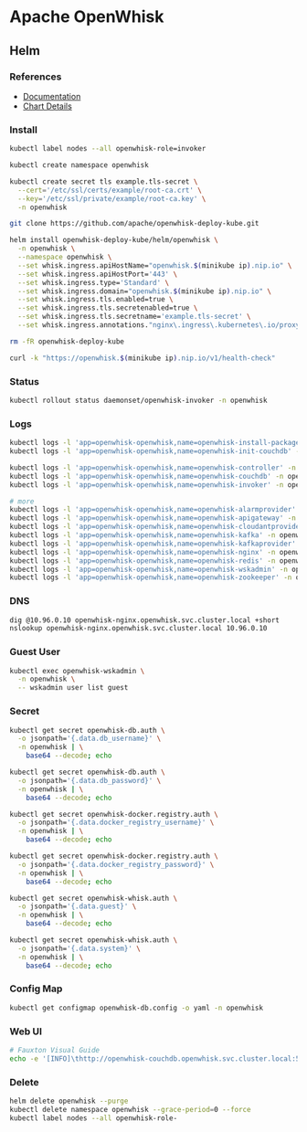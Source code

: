 # Apache OpenWhisk

<!--
https://www.jowanza.com/blog/2018/11/11/serverless-machine-learning-openwhisk-mleap

https://medium.com/openwhisk/uncovering-the-magic-how-serverless-platforms-really-work-3cb127b05f71
https://softwareengineeringdaily.com/2018/06/26/function-platforms-with-chad-arimura-and-matt-stephenson/
https://github.com/wkorando/go-serverless-with-java
https://thenewstack.io/ibm-composer-provides-way-orchestrate-multiple-serverless-functions/
https://www.youtube.com/watch?v=Wqy2AHvhDGs
https://medium.com/openwhisk/advanced-debugging-of-openwhisk-actions-518414636932
https://www.raymondcamden.com/2017/06/05/quick-openwhisk-debugging-example//
https://elinux.org/images/b/b2/How_to_Build_a_Distributed_Serverless_Polyglot_Micro_Services_IoT_Platform_Using_Docker_and_OpenWhisk.pdf
https://dzone.com/articles/running-openwhisk-actions-from-node-red
https://www.microsoft.com/developerblog/2017/06/01/deploying-bots-using-the-serverless-framework/
https://techbeacon.com/enterprise-it/essential-guide-2019-serverless-ecosystem
https://read.acloud.guru/aws-lambda-vs-google-cloud-functions-vs-azure-functions-who-has-the-serverless-advantage-f6c2535e72f4
https://www.fiware.org/wp-content/uploads/2017/01/The-next-trend-in-application-development.-serveless-apps.pdf
https://willowtreeapps.com/ideas/serverless-architectures-for-multimodal-experiences
https://researcher.watson.ibm.com/researcher/files/us-tardieu/debs19.pdf
https://laptrinhx.com/five-minute-intro-to-open-source-serverless-development-with-openwhisk-3429525756/
http://jamesthom.as/blog/2017/01/18/openwhisk-and-rust/
https://serverlesscode.com/post/interview-andreas-nauerz-bluemix-openwhisk/
https://laptrinhx.com/openwhisk-and-rust-lang-3533657474/
http://heidloff.net/article/serverless-functions-typescript-openwhisk
https://dzone.com/articles/debugging-apache-openwhisk-functions-with-vs-code
http://heidloff.net/article/debug-apache-openwhisk-functions-vscode
https://github.com/nheidloff/openwhisk-debug-nodejs
https://github.com/nheidloff/openwhisk-polyglot
https://github.com/daisy-ycguo/openwhisk-demo
https://github.com/nerdguru/devnet-create-faas-on-k8s
http://parallel.princeton.edu/papers/micro19-shahrad.pdf
https://blog.zhaw.ch/splab/2019/03/15/building-a-sample-mqtt-based-application-on-openwhisk/
https://dalelane.co.uk/blog/?p=3741
https://github.com/blumareks/serverless-101-openwhisk
https://www.youtube.com/watch?v=zvFJFNvrOa8
https://www.youtube.com/watch?v=N0T8jkfkuEg
https://www.youtube.com/watch?v=uPohj7qoigY
https://www.youtube.com/watch?v=JPQwUcHkOEc
https://www.youtube.com/watch?v=xgTWKK69N38
https://www.youtube.com/watch?v=TWDrhVn0yTo
https://www.youtube.com/watch?v=Kv7yPcRUC0c
https://www.raymondcamden.com/2018/01/05/another-example-of-vuejs-and-vuex-an-api-wrapper
https://vshn.ch/en/blog/a-very-quick-comparison-of-kubernetes-serverless-frameworks/
https://www.nuweba.com/blog/open-source-serverless-projects
https://github.com/asqasq/serverless/tree/master/openwhisk/apps/imageclassify
https://github.com/orangefoil/install-openwhisk
https://www.youtube.com/watch?v=yXfitGShnc0&feature=youtu.be
https://github.com/bu-528-sp19/Functions-as-a-Service
-->

## Helm

### References

- [Documentation](https://openwhisk.apache.org/documentation.html#documentation)
- [Chart Details](https://github.com/apache/openwhisk-deploy-kube/tree/master/helm/openwhisk#chart-details)

### Install

```sh
kubectl label nodes --all openwhisk-role=invoker
```

```sh
kubectl create namespace openwhisk
```

```sh
kubectl create secret tls example.tls-secret \
  --cert='/etc/ssl/certs/example/root-ca.crt' \
  --key='/etc/ssl/private/example/root-ca.key' \
  -n openwhisk
```

```sh
git clone https://github.com/apache/openwhisk-deploy-kube.git
```

```sh
helm install openwhisk-deploy-kube/helm/openwhisk \
  -n openwhisk \
  --namespace openwhisk \
  --set whisk.ingress.apiHostName="openwhisk.$(minikube ip).nip.io" \
  --set whisk.ingress.apiHostPort='443' \
  --set whisk.ingress.type='Standard' \
  --set whisk.ingress.domain="openwhisk.$(minikube ip).nip.io" \
  --set whisk.ingress.tls.enabled=true \
  --set whisk.ingress.tls.secretenabled=true \
  --set whisk.ingress.tls.secretname='example.tls-secret' \
  --set whisk.ingress.annotations."nginx\.ingress\.kubernetes\.io/proxy-body-size"=0
```

```sh
rm -fR openwhisk-deploy-kube
```

```sh
curl -k "https://openwhisk.$(minikube ip).nip.io/v1/health-check"
```

### Status

```sh
kubectl rollout status daemonset/openwhisk-invoker -n openwhisk
```

### Logs

```sh
kubectl logs -l 'app=openwhisk-openwhisk,name=openwhisk-install-packages' -n openwhisk -f
kubectl logs -l 'app=openwhisk-openwhisk,name=openwhisk-init-couchdb' -n openwhisk -f

kubectl logs -l 'app=openwhisk-openwhisk,name=openwhisk-controller' -n openwhisk -f
kubectl logs -l 'app=openwhisk-openwhisk,name=openwhisk-couchdb' -n openwhisk -f
kubectl logs -l 'app=openwhisk-openwhisk,name=openwhisk-invoker' -n openwhisk -f

# more
kubectl logs -l 'app=openwhisk-openwhisk,name=openwhisk-alarmprovider' -n openwhisk -f
kubectl logs -l 'app=openwhisk-openwhisk,name=openwhisk-apigateway' -n openwhisk -f
kubectl logs -l 'app=openwhisk-openwhisk,name=openwhisk-cloudantprovider' -n openwhisk -f
kubectl logs -l 'app=openwhisk-openwhisk,name=openwhisk-kafka' -n openwhisk -f
kubectl logs -l 'app=openwhisk-openwhisk,name=openwhisk-kafkaprovider' -n openwhisk -f
kubectl logs -l 'app=openwhisk-openwhisk,name=openwhisk-nginx' -n openwhisk -f
kubectl logs -l 'app=openwhisk-openwhisk,name=openwhisk-redis' -n openwhisk -f
kubectl logs -l 'app=openwhisk-openwhisk,name=openwhisk-wskadmin' -n openwhisk -f
kubectl logs -l 'app=openwhisk-openwhisk,name=openwhisk-zookeeper' -n openwhisk -f
```

### DNS

```sh
dig @10.96.0.10 openwhisk-nginx.openwhisk.svc.cluster.local +short
nslookup openwhisk-nginx.openwhisk.svc.cluster.local 10.96.0.10
```

### Guest User

```sh
kubectl exec openwhisk-wskadmin \
  -n openwhisk \
  -- wskadmin user list guest
```

### Secret

```sh
kubectl get secret openwhisk-db.auth \
  -o jsonpath='{.data.db_username}' \
  -n openwhisk | \
    base64 --decode; echo

kubectl get secret openwhisk-db.auth \
  -o jsonpath='{.data.db_password}' \
  -n openwhisk | \
    base64 --decode; echo
```

```sh
kubectl get secret openwhisk-docker.registry.auth \
  -o jsonpath='{.data.docker_registry_username}' \
  -n openwhisk | \
    base64 --decode; echo

kubectl get secret openwhisk-docker.registry.auth \
  -o jsonpath='{.data.docker_registry_password}' \
  -n openwhisk | \
    base64 --decode; echo
```

```sh
kubectl get secret openwhisk-whisk.auth \
  -o jsonpath='{.data.guest}' \
  -n openwhisk | \
    base64 --decode; echo

kubectl get secret openwhisk-whisk.auth \
  -o jsonpath='{.data.system}' \
  -n openwhisk | \
    base64 --decode; echo
```

### Config Map

```sh
kubectl get configmap openwhisk-db.config -o yaml -n openwhisk
```

### Web UI

```sh
# Fauxton Visual Guide
echo -e '[INFO]\thttp://openwhisk-couchdb.openwhisk.svc.cluster.local:5984/_utils/'
```

### Delete

```sh
helm delete openwhisk --purge
kubectl delete namespace openwhisk --grace-period=0 --force
kubectl label nodes --all openwhisk-role-
```
